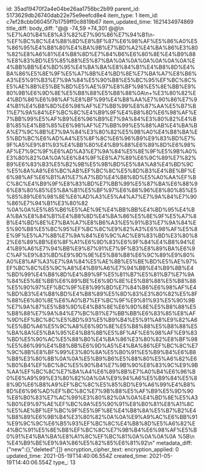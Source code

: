 id: 35ad19470f2a4e04be26aa1756bc2b99
parent_id: 5173629db26740dab22e75e9eefcd8e4
item_type: 1
item_id: c7ef28cbb06045f7b1759ff0c8819b67
item_updated_time: 1621434974869
title_diff: 
body_diff: "@@ -74,59 +74,301 @@\\n %E7%A0%B4%E8%A3%82%E7%90%86%E7%94%B1\\n-%EF%BC%8C%E4%B8%8D%E8%BF%87%E6%98%AF%E5%86%A0%E5%86%95%E4%B8%80%E4%BA%9B%E7%BD%A2%E4%BA%86%E3%80%82%E8%A6%81%E4%B8%8D%E7%84%B6%E6%80%8E%E4%B9%88%E8%83%BD%E5%85%88%E5%87%BA%0A%0A%0A%0A%0A%0A%E4%BB%BB%E4%BD%95%E4%BA%BA%E8%84%B1%E4%B8%8D%E4%BA%86%E5%8E%9F%E5%A7%8B%E4%BD%8E%E7%BA%A7%E8%B6%A3%E5%91%B3%E7%9A%84%E5%90%B8%E5%BC%95%EF%BC%8C%E5%AE%8B%E5%BE%BD%E5%AE%97%E8%BF%98%E5%8E%BB%E9%80%9B%E6%9D%8E%E5%B8%88%E5%B8%88%0A\\n+%E3%80%82%E4%BD%86%E6%98%AF%E8%BF%99%E4%B8%AA%E7%90%86%E7%94%B1%E4%B8%8D%E6%98%AF%E7%BB%99%E8%87%AA%E5%B7%B1%E7%9A%84%EF%BC%8C%E4%B9%9F%E4%B8%8D%E6%98%AF%E7%BB%99%E5%AF%B9%E6%96%B9%E7%9A%84%E3%80%82%E4%BB%85%E4%BB%85%E6%98%AF%E7%BB%99%E5%88%AB%E4%BA%BA%E7%9C%8B%E7%9A%84%E3%80%82%E5%9B%A0%E4%B8%BA%E5%BD%BC%E6%AD%A4%E5%8F%8C%E6%96%B9%E9%83%BD%E7%9F%A5%E9%81%93%E4%BB%80%E4%B9%88%E6%89%8D%E6%98%AF%E7%9C%9F%E6%AD%A3%E7%9A%84%E5%8E%9F%E5%9B%A0%E3%80%82%0A%0A%E6%84%9F%E8%A7%89%E6%9C%89%E7%82%B9%E6%83%B3%E5%B2%9B%E5%9B%BD%E5%8A%A8%E4%BD%9C%E5%8A%A8%E6%BC%AB%EF%BC%8C%E5%8D%B3%E4%BE%BF%E6%98%AF%E6%B1%A1%E7%A7%BD%E4%B8%8D%E5%A0%AA%EF%BC%8C%E4%B9%9F%E8%83%BD%E7%BB%99%E5%87%BA%E6%88%96%E8%80%85%E5%8A%B1%E5%BF%97%E6%88%96%E8%80%85%E5%85%89%E6%98%8E%E6%AD%A3%E5%A4%A7%E7%9A%84%E7%90%86%E7%94%B1%E3%80%82 %0A%0A%E5%85%B6%E5%AE%9E%E4%BB%BB%E4%BD%95%E4%BA%BA%E8%84%B1%E4%B8%8D%E4%BA%86%E5%8E%9F%E5%A7%8B%E4%BD%8E%E7%BA%A7%E8%B6%A3%E5%91%B3%E7%9A%84%E5%90%B8%E5%BC%95%EF%BC%8C%E9%82%A3%E6%98%AF%E5%8E%9F%E5%A7%8B%E7%9A%84%E6%9C%AC%E8%83%BD%E3%80%82%E6%89%8B%E6%8F%A1%E6%9D%83%E6%9F%84%E4%B8%94%E4%B9%A6%E7%94%BB%E9%87%91%E7%9F%B3%E8%89%BA%E6%9C%AF%E9%83%BD%E9%9D%9E%E5%B8%B8%E6%9C%89%E9%80%A0%E8%AF%A3%E7%9A%84%E5%AE%8B%E5%BE%BD%E5%AE%97%EF%BC%8C%E5%9C%A8%E4%B9%A6%E7%94%BB%E4%B9%8B%E4%BD%99%E4%B8%8D%E4%B9%9F%E5%81%B7%E5%81%B7%E7%9A%84%E5%8E%BB%E6%89%BE%E6%9D%8E%E5%B8%88%E5%B8%88%E5%90%97%EF%BC%9F%E8%99%BD%E7%84%B6%E6%98%AF%E4%BD%B3%E4%B8%BD%E4%B8%89%E5%8D%83%E3%80%82%E5%8F%88%E6%80%8E%E6%A0%B7%EF%BC%9F%E9%81%93%E5%90%9B%E7%9A%87%E5%B8%9D%E4%B8%8E%E6%9D%8E%E5%B8%88%E5%B8%88%E7%9A%84%E7%BC%B1%E7%BB%BB%E6%83%85%E8%AF%9D%EF%BC%8C%E5%BD%93%E5%B9%B4%E5%91%A8%E9%82%A6%E5%BD%A6%E5%9C%A8%E6%9D%8E%E5%B8%88%E5%B8%88%E5%BA%8A%E5%BA%95%E4%B8%8B%E5%8F%AF%E6%98%AF%E9%83%BD%E5%90%AC%E5%88%B0%E4%BA%86%E3%80%82%E8%BF%98%E5%86%99%E4%B8%8B%E6%9D%A5%E4%BA%86%EF%BC%8C%E7%9C%8B%E8%BF%99%E3%80%8A%E5%B0%91%E5%B9%B4%E6%B8%B8%E3%80%8B%0A%0A%E5%B9%B6%E5%88%80%E5%A6%82%E6%B0%B4%EF%BC%8C%E5%90%B4%E7%9B%90%E8%83%9C%E9%9B%AA%EF%BC%8C%E7%BA%A4%E6%89%8B%E7%A0%B4%E6%96%B0%E6%A9%99%E3%80%82%0A%0A%E9%94%A6%E5%B9%84%E5%88%9D%E6%B8%A9%EF%BC%8C%E5%85%BD%E9%A6%99%E4%B8%8D%E6%96%AD%EF%BC%8C%E7%9B%B8%E5%AF%B9%E5%9D%90%E8%B0%83%E7%AC%99%E3%80%82%0A%0A%E4%BD%8E%E5%A3%B0%E9%97%AE%EF%BC%9A%E5%90%91%E8%B0%81%E8%A1%8C%E5%AE%BF%EF%BC%9F%E5%9F%8E%E4%B8%8A%E5%B7%B2%E4%B8%89%E6%9B%B4%E3%80%82%0A%0A%E9%A9%AC%E6%BB%91%E9%9C%9C%E6%B5%93%EF%BC%8C%E4%B8%8D%E5%A6%82%E4%BC%91%E5%8E%BB%EF%BC%8C%E7%9B%B4%E6%98%AF%E5%B0%91%E4%BA%BA%E8%A1%8C%EF%BC%81%0A%0A%0A%0A %5B\\n %E4%B9%BE%E9%9A%86%E5%82%85%E6%81%92\\n"
metadata_diff: {"new":{},"deleted":[]}
encryption_cipher_text: 
encryption_applied: 0
updated_time: 2021-05-19T14:40:06.554Z
created_time: 2021-05-19T14:40:06.554Z
type_: 13